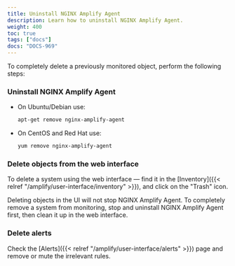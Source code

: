 ```yaml
---
title: Uninstall NGINX Amplify Agent
description: Learn how to uninstall NGINX Amplify Agent.
weight: 400
toc: true
tags: ["docs"]
docs: "DOCS-969"
---
```


To completely delete a previously monitored object, perform the following steps:


### Uninstall NGINX Amplify Agent

- On Ubuntu/Debian use:

    ```bash
    apt-get remove nginx-amplify-agent
    ```

- On CentOS and Red Hat use:

    ```bash
    yum remove nginx-amplify-agent
    ```

### Delete objects from the web interface

To delete a system using the web interface — find it in the [Inventory]({{< relref "/amplify/user-interface/inventory" >}}), and click on the "Trash" icon.

Deleting objects in the UI will not stop NGINX Amplify Agent. To completely remove a system from monitoring, stop and uninstall NGINX Amplify Agent first, then clean it up in the web interface.

### Delete alerts

  Check the [Alerts]({{< relref "/amplify/user-interface/alerts" >}}) page and remove or mute the irrelevant rules.
